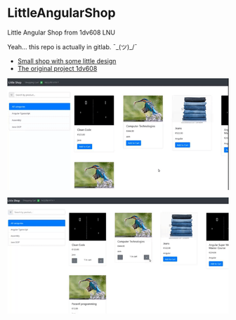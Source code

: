 # LittleAngularShop
Little Angular Shop from 1dv608 LNU

Yeah... this repo is actually in gitlab.  ¯\_(ツ)_/¯

* [Small shop with some little design](https://gitlab.com/LenaTevar/myownshop)
* [The original project 1dv608](https://gitlab.com/LenaTevar/508project)

![](littleShop1.gif)


![](little2.gif)

